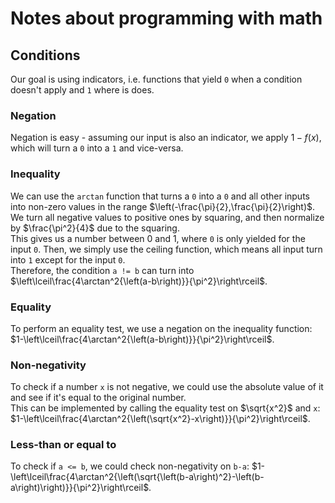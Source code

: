 # Notes about programming with math

## Conditions
Our goal is using indicators, i.e. functions that yield `0` when a condition doesn't apply and `1` where is does.  

### Negation
Negation is easy - assuming our input is also an indicator, we apply $1-f\left(x\right)$, which will turn a `0` into a `1` and vice-versa.

### Inequality
We can use the `arctan` function that turns a `0` into a `0` and all other inputs into non-zero values in the range $\left(-\frac{\pi}{2},\frac{\pi}{2}\right)$.  
We turn all negative values to positive ones by squaring, and then normalize by $\frac{\pi^2}{4}$ due to the squaring.  
This gives us a number between 0 and 1, where `0` is only yielded for the input `0`. Then, we simply use the ceiling function, which means all input turn into `1` except for the input `0`.  
Therefore, the condition `a != b` can turn into $\left\lceil\frac{4\arctan^2{\left(a-b\right)}}{\pi^2}\right\rceil$.

### Equality
To perform an equality test, we use a negation on the inequality function: $1-\left\lceil\frac{4\arctan^2{\left(a-b\right)}}{\pi^2}\right\rceil$.

### Non-negativity
To check if a number `x` is not negative, we could use the absolute value of it and see if it's equal to the original number.  
This can be implemented by calling the equality test on $\sqrt{x^2}$ and `x`: $1-\left\lceil\frac{4\arctan^2{\left(\sqrt{x^2}-x\right)}}{\pi^2}\right\rceil$.

### Less-than or equal to
To check if `a <= b`, we could check non-negativity on `b-a`: $1-\left\lceil\frac{4\arctan^2{\left(\sqrt{\left(b-a\right)^2}-\left(b-a\right)\right)}}{\pi^2}\right\rceil$.
